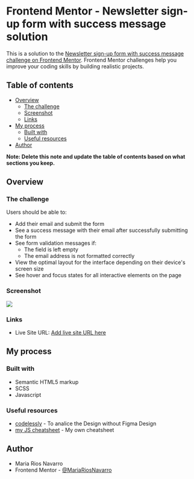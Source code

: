 # Frontend Mentor - Newsletter sign-up form with success message solution

This is a solution to the [Newsletter sign-up form with success message challenge on Frontend Mentor](https://www.frontendmentor.io/challenges/newsletter-signup-form-with-success-message-3FC1AZbNrv). Frontend Mentor challenges help you improve your coding skills by building realistic projects.

## Table of contents

- [Overview](#overview)
  - [The challenge](#the-challenge)
  - [Screenshot](#screenshot)
  - [Links](#links)
- [My process](#my-process)
  - [Built with](#built-with)
  - [Useful resources](#useful-resources)
- [Author](#author)

**Note: Delete this note and update the table of contents based on what sections you keep.**

## Overview

### The challenge

Users should be able to:

- Add their email and submit the form
- See a success message with their email after successfully submitting the form
- See form validation messages if:
  - The field is left empty
  - The email address is not formatted correctly
- View the optimal layout for the interface depending on their device's screen size
- See hover and focus states for all interactive elements on the page

### Screenshot

![](./screenshot.jpg)

### Links

- Live Site URL: [Add live site URL here](https://mariariosnavarro.github.io/newsletter-sign-up/)

## My process

### Built with

- Semantic HTML5 markup
- SCSS
- Javascript

### Useful resources

- [codelessly](https://codelessly.com/) - To analice the Design without Figma Design
- [my JS cheatsheet](https://www.example.com) - My own cheatsheet

## Author

- Maria Rios Navarro
- Frontend Mentor - [@MariaRiosNavarro](https://www.frontendmentor.io/profile/MariaRiosNavarro)
